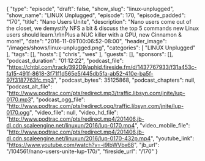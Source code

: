 {
  "type": "episode",
  "draft": false,
  "show_slug": "linux-unplugged",
  "show_name": "LINUX Unplugged",
  "episode": 170,
  "episode_padded": "170",
  "title": "Nano Users Unite",
  "description": "Nano users come out of the closet, we demystify NFS a bit & discuss the top 5 commands new Linux users should learn.\n\nPlus a NUC killer with a GPU, new Cinnamon & more!",
  "date": "2016-11-09T00:06:52-08:00",
  "header_image": "/images/shows/linux-unplugged.png",
  "categories": [
    "LINUX Unplugged"
  ],
  "tags": [],
  "hosts": [
    "chris",
    "wes"
  ],
  "guests": [],
  "sponsors": [],
  "podcast_duration": "01:12:22",
  "podcast_file": "https://chtbl.com/track/392D9/aphid.fireside.fm/d/1437767933/f31a453c-fa15-491f-8618-3f71f1d565e5/445db5fa-ab52-410e-ba5f-97f3187763fc.mp3",
  "podcast_bytes": 35125868,
  "podcast_chapters": null,
  "podcast_alt_file": "http://www.podtrac.com/pts/redirect.mp3/traffic.libsyn.com/jnite/lup-0170.mp3",
  "podcast_ogg_file": "http://www.podtrac.com/pts/redirect.ogg/traffic.libsyn.com/jnite/lup-0170.ogg",
  "video_file": null,
  "video_hd_file": "http://www.podtrac.com/pts/redirect.mp4/201406.jb-dl.cdn.scaleengine.net/linuxun/2016/lup-0170.mp4",
  "video_mobile_file": "http://www.podtrac.com/pts/redirect.mp4/201406.jb-dl.cdn.scaleengine.net/linuxun/2016/lup-0170-432p.mp4",
  "youtube_link": "https://www.youtube.com/watch?v=-i9IbWVbx68",
  "jb_url": "/104561/nano-users-unite-lup-170/",
  "fireside_url": "/170"
}

